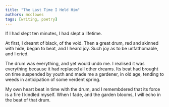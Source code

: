 ```yaml
---
title: "The Last Time I Held Him"
authors: mcclowes
tags: [writing, poetry]
---
```


If I had slept ten minutes, I had slept a lifetime.
  
<!--truncate-->  
  
At first, I dreamt of black, of the void. 
Then a great drum, red and skinned with hide, began to beat, and I heard joy. 
Such joy as to be unfathomable, and I cried.

The drum was everything, and yet would undo me. 
I realised it was everything because it had replaced all other dreams. 
Its beat had brought on time suspended by youth and made me a gardener, in old age, tending to weeds in anticipation of some verdent spring.

My own heart beat in time with the drum, and I remembdered that its force is a fire I kindled myself.
When I fade, and the garden blooms, I will echo in the beat of that drum.
